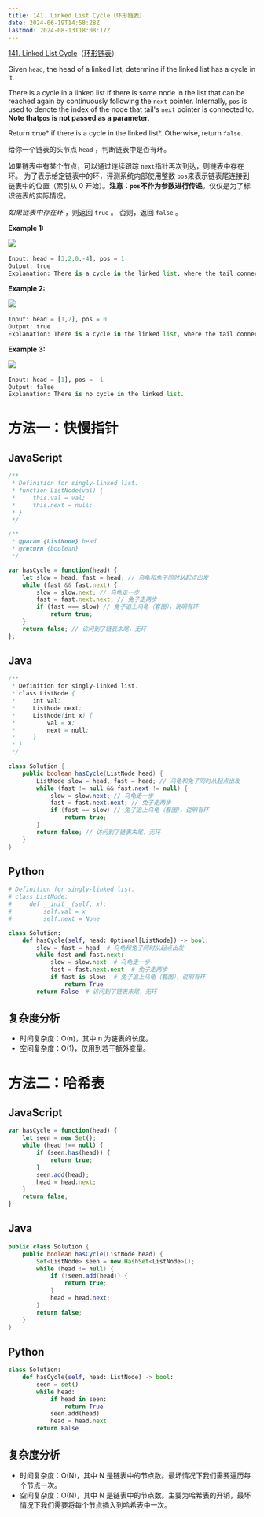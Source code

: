 ```yaml
---
title: 141. Linked List Cycle（环形链表）
date: 2024-06-19T14:58:28Z
lastmod: 2024-08-13T18:08:17Z
---
```


[141. Linked List Cycle](https://leetcode.com/problems/linked-list-cycle/)（[环形链表](https://leetcode.cn/problems/linked-list-cycle/)）

Given `head`​, the head of a linked list, determine if the linked list has a cycle in it.

There is a cycle in a linked list if there is some node in the list that can be reached again by continuously following the `next`​ pointer. Internally, `pos`​ is used to denote the index of the node that tail's `next`​ pointer is connected to. **Note that** **​`pos`​**​ **is not passed as a parameter**.

Return `true`​* if there is a cycle in the linked list*. Otherwise, return `false`​.

给你一个链表的头节点 `head`​ ，判断链表中是否有环。

如果链表中有某个节点，可以通过连续跟踪 `next`​ 指针再次到达，则链表中存在环。 为了表示给定链表中的环，评测系统内部使用整数 `pos`​ 来表示链表尾连接到链表中的位置（索引从 0 开始）。**注意：**​**​`pos`​** **不作为参数进行传递**。仅仅是为了标识链表的实际情况。

*如果链表中存在环* ，则返回 `true`​ 。 否则，返回 `false`​ 。

**Example 1:**

​![](https://assets.leetcode.com/uploads/2018/12/07/circularlinkedlist.png)​

```python
Input: head = [3,2,0,-4], pos = 1
Output: true
Explanation: There is a cycle in the linked list, where the tail connects to the 1st node (0-indexed).
```

**Example 2:**

​![](https://assets.leetcode.com/uploads/2018/12/07/circularlinkedlist_test2.png)​

```python
Input: head = [1,2], pos = 0
Output: true
Explanation: There is a cycle in the linked list, where the tail connects to the 0th node.
```

**Example 3:**

​![](https://assets.leetcode.com/uploads/2018/12/07/circularlinkedlist_test3.png)​

```python
Input: head = [1], pos = -1
Output: false
Explanation: There is no cycle in the linked list.
```

# 方法一：快慢指针

## JavaScript

```javascript
/**
 * Definition for singly-linked list.
 * function ListNode(val) {
 *     this.val = val;
 *     this.next = null;
 * }
 */

/**
 * @param {ListNode} head
 * @return {boolean}
 */

var hasCycle = function(head) {
    let slow = head, fast = head; // 乌龟和兔子同时从起点出发
    while (fast && fast.next) {
        slow = slow.next; // 乌龟走一步
        fast = fast.next.next; // 兔子走两步
        if (fast === slow) // 兔子追上乌龟（套圈），说明有环
            return true;
    }
    return false; // 访问到了链表末尾，无环
};
```

## Java

```java
/**
 * Definition for singly-linked list.
 * class ListNode {
 *     int val;
 *     ListNode next;
 *     ListNode(int x) {
 *         val = x;
 *         next = null;
 *     }
 * }
 */

class Solution {
    public boolean hasCycle(ListNode head) {
        ListNode slow = head, fast = head; // 乌龟和兔子同时从起点出发
        while (fast != null && fast.next != null) {
            slow = slow.next; // 乌龟走一步
            fast = fast.next.next; // 兔子走两步
            if (fast == slow) // 兔子追上乌龟（套圈），说明有环
                return true;
        }
        return false; // 访问到了链表末尾，无环
    }
}
```

## Python

```python
# Definition for singly-linked list.
# class ListNode:
#     def __init__(self, x):
#         self.val = x
#         self.next = None

class Solution:
    def hasCycle(self, head: Optional[ListNode]) -> bool:
        slow = fast = head  # 乌龟和兔子同时从起点出发
        while fast and fast.next:
            slow = slow.next  # 乌龟走一步
            fast = fast.next.next  # 兔子走两步
            if fast is slow:  # 兔子追上乌龟（套圈），说明有环
                return True
        return False  # 访问到了链表末尾，无环
```

## 复杂度分析

* 时间复杂度：O(n)，其中 n 为链表的长度。
* 空间复杂度：O(1)，仅用到若干额外变量。

# 方法二：哈希表

## JavaScript

```javascript
var hasCycle = function(head) {
    let seen = new Set();
    while (head !== null) {
        if (seen.has(head)) {
            return true;
        }
        seen.add(head);
        head = head.next;
    }
    return false;
}
```

## Java

```java
public class Solution {
    public boolean hasCycle(ListNode head) {
        Set<ListNode> seen = new HashSet<ListNode>();
        while (head != null) {
            if (!seen.add(head)) {
                return true;
            }
            head = head.next;
        }
        return false;
    }
}
```

## Python

```python
class Solution:
    def hasCycle(self, head: ListNode) -> bool:
        seen = set()
        while head:
            if head in seen:
                return True
            seen.add(head)
            head = head.next
        return False
```

## 复杂度分析

* 时间复杂度：O(N)，其中 N 是链表中的节点数。最坏情况下我们需要遍历每个节点一次。
* 空间复杂度：O(N)，其中 N 是链表中的节点数。主要为哈希表的开销，最坏情况下我们需要将每个节点插入到哈希表中一次。

‍
